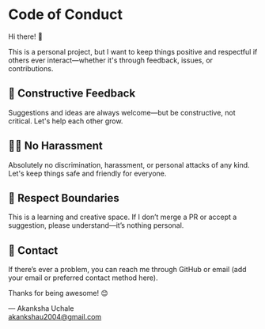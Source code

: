 # Code of Conduct

Hi there! 👋

This is a personal project, but I want to keep things positive and respectful if others ever interact—whether it's through feedback, issues, or contributions.

## 💬 Constructive Feedback

Suggestions and ideas are always welcome—but be constructive, not critical. Let's help each other grow.

## 🙅‍♀️ No Harassment

Absolutely no discrimination, harassment, or personal attacks of any kind. Let's keep things safe and friendly for everyone.

## 🙌 Respect Boundaries

This is a learning and creative space. If I don’t merge a PR or accept a suggestion, please understand—it’s nothing personal.

## 📩 Contact

If there’s ever a problem, you can reach me through GitHub or email (add your email or preferred contact method here).

Thanks for being awesome! 😊

— Akanksha Uchale
<br>
akankshau2004@gmail.com
